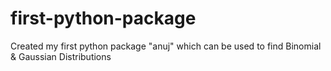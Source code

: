 # first-python-package
Created my first python package "anuj" which can be used to find Binomial &amp; Gaussian Distributions
